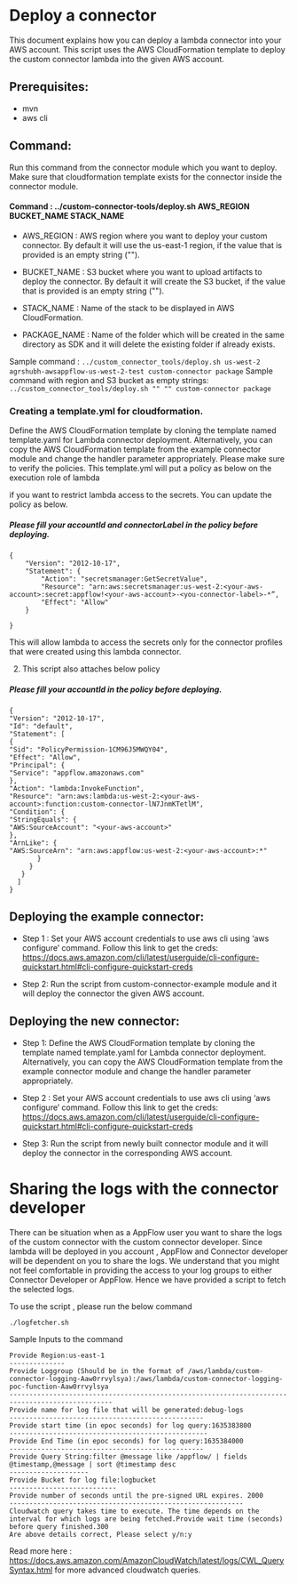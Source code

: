 # Deploy a connector
This document explains how you can deploy a lambda connector into your AWS account. This script uses the AWS CloudFormation template to deploy the custom connector lambda into the given AWS account.

## Prerequisites:

- mvn
- aws cli

## Command:

Run this command from the connector module which you want to deploy. Make sure that cloudformation template exists for the connector inside the connector module.

#### Command : ../custom-connector-tools/deploy.sh AWS_REGION BUCKET_NAME STACK_NAME

- AWS_REGION : AWS region where you want to deploy your custom connector. By default it will use the us-east-1 region, if the value that is provided is an empty string ("").

- BUCKET_NAME : S3 bucket where you want to upload artifacts to deploy the connector. By default it will create the S3 bucket, if the value that is provided is an empty string ("").

- STACK_NAME : Name of the stack to be displayed in AWS CloudFormation.

- PACKAGE_NAME : Name of the folder which will be created in the same directory as SDK and it will delete the existing folder if already exists.

Sample command : `../custom_connector_tools/deploy.sh us-west-2 agrshubh-awsappflow-us-west-2-test custom-connector package`
Sample command with region and S3 bucket as empty strings: `../custom_connector_tools/deploy.sh "" "" custom-connector package`

### Creating a template.yml for cloudformation.
Define the AWS CloudFormation template by cloning the template named template.yaml for Lambda connector deployment. Alternatively, you can copy the AWS CloudFormation template from the example connector module and change the handler parameter appropriately. Please make sure to verify the policies. This template.yml will put a policy as below on the execution role of lambda

if you want to restrict lambda access to the secrets. You can update the policy as below. 
##### Please fill your accountId and connectorLabel in the policy before deploying.

````
{
    "Version": "2012-10-17",
    "Statement": {
        "Action": "secretsmanager:GetSecretValue",
        "Resource": "arn:aws:secretsmanager:us-west-2:<your-aws-account>:secret:appflow!<your-aws-account>-<you-connector-label>-*”,
        "Effect": "Allow"
    }

}
````
This will allow lambda to access the secrets only for the connector profiles that were created using this lambda connector.

2. This script also attaches below policy
##### Please fill your accountId in the policy before deploying.
   ````
   {
   "Version": "2012-10-17",
   "Id": "default",
   "Statement": [
   {
   "Sid": "PolicyPermission-1CM96J5MWQY04",
   "Effect": "Allow",
   "Principal": {
   "Service": "appflow.amazonaws.com"
   },
   "Action": "lambda:InvokeFunction",
   "Resource": "arn:aws:lambda:us-west-2:<your-aws-account>:function:custom-connector-lN7JnmKTetlM",
   "Condition": {
   "StringEquals": {
   "AWS:SourceAccount": "<your-aws-account>"
   },
   "ArnLike": {
   "AWS:SourceArn": "arn:aws:appflow:us-west-2:<your-aws-account>:*"
          }
        }
      }
     ]
   }
   ````

## Deploying the example connector:

- Step 1 : Set your AWS account credentials to use aws cli using ‘aws configure’ command. Follow this link to get the creds: https://docs.aws.amazon.com/cli/latest/userguide/cli-configure-quickstart.html#cli-configure-quickstart-creds

- Step 2: Run the script from custom-connector-example module and it will deploy the connector the given AWS account.

## Deploying the new connector:

- Step 1: Define the AWS CloudFormation template by cloning the template named template.yaml for Lambda connector deployment. Alternatively, you can copy the AWS CloudFormation template from the example connector module and change the handler parameter appropriately.

- Step 2 : Set your AWS account credentials to use aws cli using ‘aws configure’ command. Follow this link to get the creds: https://docs.aws.amazon.com/cli/latest/userguide/cli-configure-quickstart.html#cli-configure-quickstart-creds

- Step 3: Run the script from newly built connector module and it will deploy the connector in the corresponding AWS account.

# Sharing the logs with the connector developer
There can be situation when as a AppFlow user you want to share the logs of the custom connector with the custom connector developer. Since lambda will be deployed in you account , AppFlow and Connector developer will be dependent on you to share the logs. We understand that you might not feel comfortable in providing the access to your log groups to either Connector Developer or AppFlow. Hence we have provided a script to fetch the selected logs.

To use the script , please run the below command 
````
./logfetcher.sh
````

Sample Inputs to the command
````
Provide Region:us-east-1
--------------
Provide Loggroup (Should be in the format of /aws/lambda/custom-connector-logging-Aaw0rrvylsya):/aws/lambda/custom-connector-logging-poc-function-Aaw0rrvylsya
------------------------------------------------------------------------------------------------
Provide name for log file that will be generated:debug-logs
-------------------------------------------------
Provide start time (in epoc seconds) for log query:1635383800
--------------------------------------------------
Provide End Time (in epoc seconds) for log query:1635384000
-------------------------------------------------
Provide Query String:filter @message like /appflow/ | fields @timestamp,@message | sort @timestamp desc
--------------------
Provide Bucket for log file:logbucket
---------------------------
Provide number of seconds until the pre-signed URL expires. 2000
-----------------------------------------------------------
Cloudwatch query takes time to execute. The time depends on the interval for which logs are being fetched.Provide wait time (seconds) before query finished.300
Are above details correct, Please select y/n:y
````

Read more here : https://docs.aws.amazon.com/AmazonCloudWatch/latest/logs/CWL_QuerySyntax.html for more advanced cloudwatch queries.
